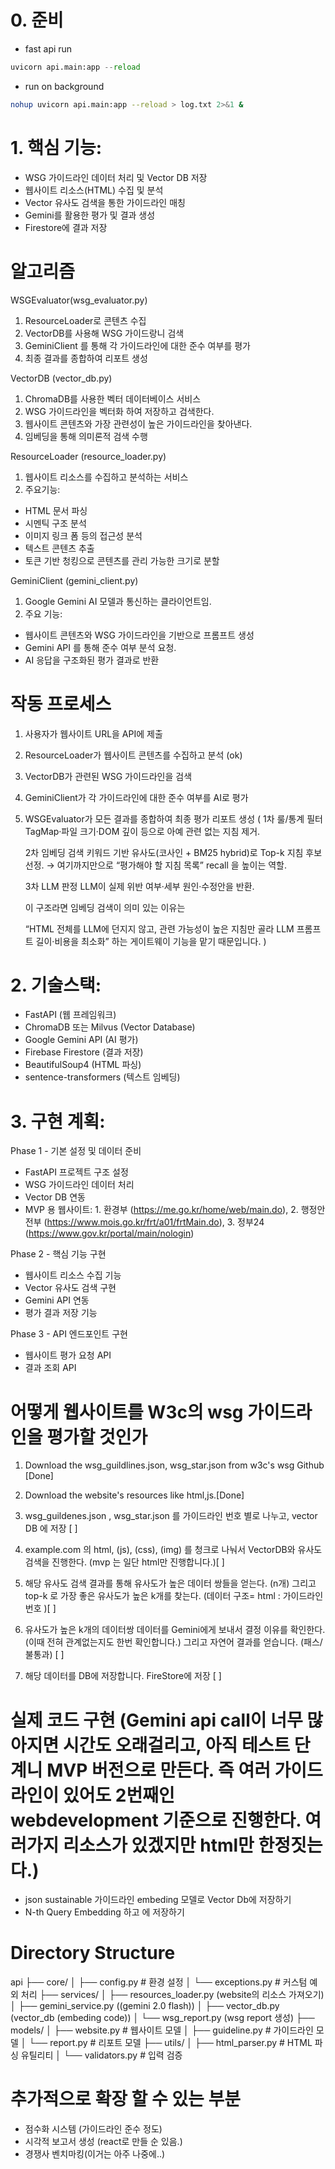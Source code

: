 # 0. 준비

- fast api run
```python
uvicorn api.main:app --reload
```

- run on background
```bash
nohup uvicorn api.main:app --reload > log.txt 2>&1 &
```

# 1. 핵심 기능:
- WSG 가이드라인 데이터 처리 및 Vector DB 저장
- 웹사이트 리소스(HTML) 수집 및 분석
- Vector 유사도 검색을 통한 가이드라인 매칭
- Gemini를 활용한 평가 및 결과 생성
- Firestore에 결과 저장

# 알고리즘
WSGEvaluator(wsg_evaluator.py)
1. ResourceLoader로 콘텐츠 수집
2. VectorDB를 사용해 WSG 가이드랑니 검색 
3. GeminiClient 를 통해 각 가이드라인에 대한 준수 여부를 평가
4. 최종 결과를 종합하여 리포트 생성

VectorDB (vector_db.py)
1. ChromaDB를 사용한 벡터 데이터베이스 서비스
2. WSG 가이드라인을 벡터화 하여 저장하고 검색한다.
3. 웹사이트 콘텐츠와 가장 관련성이 높은 가이드라인을 찾아낸다.
4. 임베딩을 통해 의미론적 검색 수행 

ResourceLoader (resource_loader.py)
1. 웹사이트 리소스를 수집하고 분석하는 서비스
2. 주요기능:
- HTML 문서 파싱
- 시멘틱 구조 분석
- 이미지 링크 폼 등의 접근성 분석
- 텍스트 콘텐츠 추출
- 토큰 기반 청킹으로 콘텐츠를 관리 가능한 크기로 분할

GeminiClient (gemini_client.py)
1. Google Gemini AI 모델과 통신하는 클라이언트임.
2. 주요 기능:
- 웹사이트 콘텐츠와 WSG 가이드라인을 기반으로 프롬프트 생성
- Gemini API 를 통해 준수 여부 분석 요청.
- AI 응답을 구조화된 평가 결과로 반환 

# 작동 프로세스
1. 사용자가 웹사이트 URL을 API에 제출
2. ResourceLoader가 웹사이트 콘텐츠를 수집하고 분석 (ok)  
3. VectorDB가 관련된 WSG 가이드라인을 검색 
4. GeminiClient가 각 가이드라인에 대한 준수 여부를 AI로 평가 
5. WSGEvaluator가 모든 결과를 종합하여 최종 평가 리포트 생성 
(
    1차 룰/통계 필터
    TagMap·파일 크기·DOM 깊이 등으로 아예 관련 없는 지침 제거.

    2차 임베딩 검색
    키워드 기반 유사도(코사인 + BM25 hybrid)로 Top-k 지침 후보 선정.
    → 여기까지만으로 “평가해야 할 지침 목록” recall 을 높이는 역할.

    3차 LLM 판정
    LLM이 실제 위반 여부·세부 원인·수정안을 반환.

    이 구조라면 임베딩 검색이 의미 있는 이유는

    “HTML 전체를 LLM에 던지지 않고, 관련 가능성이 높은 지침만 골라 LLM 프롬프트 길이·비용을 최소화”
    하는 게이트웨이 기능을 맡기 때문입니다.
)

# 2. 기술스택:
- FastAPI (웹 프레임워크)
- ChromaDB 또는 Milvus (Vector Database)
- Google Gemini API (AI 평가)
- Firebase Firestore (결과 저장)
- BeautifulSoup4 (HTML 파싱)
- sentence-transformers (텍스트 임베딩)

# 3. 구현 계획:
Phase 1 - 기본 설정 및 데이터 준비
- FastAPI 프로젝트 구조 설정
- WSG 가이드라인 데이터 처리
- Vector DB 연동
- MVP 용 웹사이트: 1. 환경부 (https://me.go.kr/home/web/main.do), 2. 행정안전부 (https://www.mois.go.kr/frt/a01/frtMain.do), 3. 정부24 (https://www.gov.kr/portal/main/nologin)

Phase 2 - 핵심 기능 구현
- 웹사이트 리소스 수집 기능
- Vector 유사도 검색 구현
- Gemini API 연동
- 평가 결과 저장 기능

Phase 3 - API 엔드포인트 구현
- 웹사이트 평가 요청 API
- 결과 조회 API

# 어떻게 웹사이트를 W3c의 wsg 가이드라인을 평가할 것인가
1. Download the wsg_guildlines.json, wsg_star.json from w3c's wsg Github [Done]

2. Download the website's resources like html,js.[Done]

3. wsg_guildenes.json , wsg_star.json 를
가이드라인 번호 별로 나누고, vector DB 에 저장 [ ] 

4. example.com 의 html, (js), (css), (img) 를 청크로 나눠서 VectorDB와 유사도 검색을 진행한다. 
(mvp 는 일단 html만 진행합니다.)[ ] 

5. 해당 유사도 검색 결과를 통해 유사도가 높은 데이터 쌍들을 얻는다. (n개) 그리고 top-k 로 가장 좋은 유사도가 높은 k개를 찾는다.
(데이터 구조=  html : 가이드라인 번호 )[ ] 

6. 유사도가 높은 k개의 데이터쌍 데이터를 Gemini에게 보내서 결정 이유를 확인한다.(이때 전혀 관계없는지도 한번 확인합니다.)
그리고 자연어 결과를 얻습니다. (패스/불통과) [ ]

7. 해당 데이터를 DB에 저장합니다. FireStore에 저장 [ ]

# 실제 코드 구현 (Gemini api call이 너무 많아지면 시간도 오래걸리고, 아직 테스트 단계니 MVP 버전으로 만든다. 즉 여러 가이드라인이 있어도 2번째인 webdevelopment 기준으로 진행한다. 여러가지 리소스가 있겠지만 html만 한정짓는다.) 
- json sustainable 가이드라인 embeding 모델로 Vector Db에 저장하기 
- N-th Query Embedding 하고 에 저장하기

# Directory Structure
api
├── core/
│   ├── config.py           # 환경 설정
│   └── exceptions.py       # 커스텀 예외 처리
├── services/
│   ├── resources_loader.py (website의 리소스 가져오기) 
│   ├── gemini_service.py ((gemini 2.0 flash))
│   ├── vector_db.py (vector_db (embeding code))
│   └── wsg_report.py (wsg report 생성)
├── models/
│   ├── website.py         # 웹사이트 모델
│   ├── guideline.py       # 가이드라인 모델
│   └── report.py         # 리포트 모델
├── utils/
│   ├── html_parser.py    # HTML 파싱 유틸리티
│   └── validators.py     # 입력 검증

# 추가적으로 확장 할 수 있는 부분 
- 점수화 시스템 (가이드라인 준수 정도)
- 시각적 보고서 생성 (react로 만들 순 있음.)
- 경쟁사 벤치마킹(이거는 아주 나중에..)